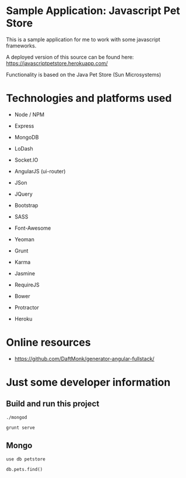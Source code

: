 # Sample Application: Javascript Pet Store

This is a sample application for me to work with some javascript frameworks.

A deployed version of this source can be found here: https://javascriptpetstore.herokuapp.com/

Functionality is based on the Java Pet Store (Sun Microsystems)

# Technologies and platforms used

- Node / NPM
- Express
- MongoDB
- LoDash
- Socket.IO

- AngularJS (ui-router)
- JSon
- JQuery
- Bootstrap
- SASS
- Font-Awesome

- Yeoman
- Grunt
- Karma
- Jasmine
- RequireJS
- Bower
- Protractor
- Heroku

# Online resources 

- https://github.com/DaftMonk/generator-angular-fullstack/

# Just some developer information

## Build and run this project

    ./mongod

    grunt serve
        
## Mongo

    use db petstore
    
    db.pets.find()
